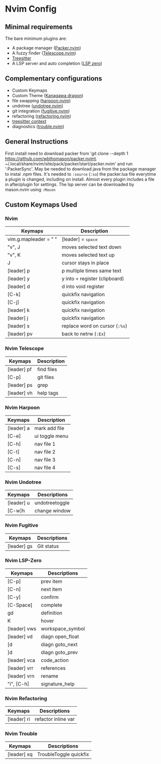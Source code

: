 # Nvim Config

## Minimal requirements

The bare minimum plugins are:

* A package manager ([Packer.nvim][packer])
* A fuzzy finder ([Telescope.nvim][telescope])
* [Treesitter][treesitter]
* A LSP server and auto completion ([LSP zero][lsp])

## Complementary configurations

* Custom Keymaps
* Custom Theme ([Kanagawa dragon][theme])
* file swapping ([harpoon.nvim][harpoon])
* undotree ([undotree.nvim][undotree])
* git integration ([fugitive.nvim][fugitive])
* refactoring ([refactoring.nvim][refactoring])
* [treesitter context][context]
* diagnostics ([trouble.nvim][trouble])

## General Instructions

First install need to download packer from 'git clone --depth 1 https://github.com/wbthomason/packer.nvim\
 ~/.local/share/nvim/site/pack/packer/start/packer.nvim' and run ':PackerSync'.
 May be needed to download java from the package manager to instal .npm files.
It's needed to ` :source ` (`:so`) the packer.lua file everytime a plugin is changed, including on install.
Almost every plugin includes a file in after/plugin for settings.
The lsp server can be downloaded by mason.nvim using ` :Mason `

## Custom Keymaps Used

### Nvim

| Keymaps                   | Description                    |
| ------------------------- | ------------------------------ |
| vim.g.mapleader = " "     | [leader] = <kbd>space          |
| "v", J                    | moves selected text down       |
| "v", K                    | moves selected text up         |
| J                         | cursor stays in place          |
| [leader] p                | p multiple times same text     |
| [leader] y                | y into + register (clipboard)  |
| [leader] d                | d into void register           |
| [C-k]                     | quickfix navigation            |
| [C-j]                     | quickfix navigation            |
| [leader] k                | quickfix navigation            |
| [leader] j                | quickfix navigation            |
| [leader] s                | replace word on cursor (`:%s`) |
| [leader] pv               | back to netrw   (`:Ex`)        |

### Nvim Telescope

| Keymaps         | Description |
| --------------- | ----------- |
| [leader] pf     | find files  |
| [C-p]           | git files   |
| [leader] ps     | grep        |
| [leader] vh     | help tags   |

### Nvim Harpoon

| Keymaps   | Description    |
| --------- | -------------- |
| [leader] a| mark add file  |
| [C-e]     | ui toggle menu |
| [C-h]     | nav file 1     |
| [C-t]     | nav file 2     |
| [C-n]     | nav file 3     |
| [C-s]     | nav file 4     |

### Nvim Undotree

| Keymaps   | Descriptions   |
| --------- | -------------- |
| [leader] u| undotreetoggle |
| [C-w]h    | change window  |

### Nvim Fugitive

| Keymaps    | Descriptions |
| ---------- | ------------ |
| [leader] gs| Git status   |

### Nvim LSP-Zero

| Keymaps     | Descriptions     |
| ----------- | ---------------- |
| [C-p]       | prev item        |
| [C-n]       | next item        |
| [C-y]       | confirm          |
| [C-Space]   | complete         |
| gd          | definition       |
| K           | hover            |
| [leader] vws| workspace_symbol |
| [leader] vd | diagn open_float |
| [d          | diagn goto_next  |
| ]d          | diagn goto_prev  |
| [leader] vca| code_action      |
| [leader] vrr| references       |
| [leader] vrn| rename           |
| "i", [C-h]  | signature_help   |

### Nvim Refactoring

| Keymaps        | Descriptions        |
| -------------- | ------------------- |
| [leader] ri    | refactor inline var |

### Nvim Trouble

| Keymaps    | Descriptions           |
| ---------- | ---------------------- |
|[leader] xq | TroubleToggle quickfix |

[packer]: https://github.com/wbthomason/packer.nvim
[telescope]: https://github.com/nvim-telescope/telescope.nvim
[treesitter]: https://github.com/nvim-treesitter/nvim-treesitter
[lsp]: https://github.com/VonHeikemen/lsp-zero.nvim
[theme]: https://github.com/rebelot/kanagawa.nvim
[harpoon]: https://github.com/ThePrimeagen/harpoon
[undotree]: https://github.com/mbbill/undotree
[fugitive]: https://github.com/tpope/vim-fugitive
[refactoring]: https://github.com/ThePrimeagen/refactoring.nvim
[context]: https://github.com/nvim-treesitter/nvim-treesitter-context
[trouble]: https://github.com/folke/trouble.nvim
